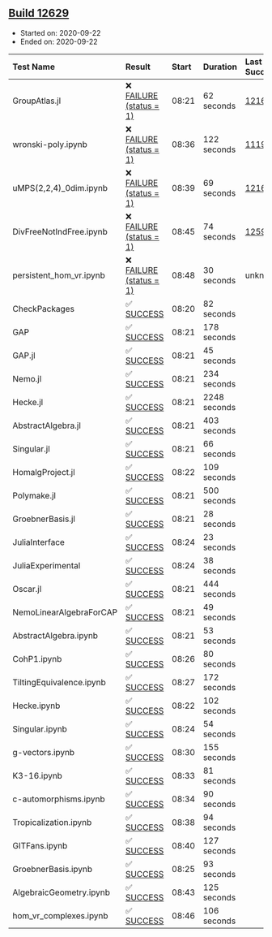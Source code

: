 ## [Build 12629](https://oscarci.mathematik.uni-kl.de/job/oscar/12629/)

* Started on: 2020-09-22
* Ended on: 2020-09-22

| Test Name    | Result | Start | Duration | Last Success | First Failure |
|:-------------|:-------|:------|:---------|:-------------|:--------------|
| GroupAtlas.jl | ❌ [FAILURE (status = 1)](https://oscarci.mathematik.uni-kl.de/job/oscar/12629/artifact/logs/build-12629/GroupAtlas.jl.log) | 08:21 | 62 seconds | [12167](https://oscarci.mathematik.uni-kl.de/job/oscar/12167/) | [12168](https://oscarci.mathematik.uni-kl.de/job/oscar/12168/) |
| wronski-poly.ipynb | ❌ [FAILURE (status = 1)](https://oscarci.mathematik.uni-kl.de/job/oscar/12629/artifact/logs/build-12629/wronski-poly.ipynb.log) | 08:36 | 122 seconds | [11192](https://oscarci.mathematik.uni-kl.de/job/oscar/11192/) | [11193](https://oscarci.mathematik.uni-kl.de/job/oscar/11193/) |
| uMPS(2,2,4)_0dim.ipynb | ❌ [FAILURE (status = 1)](https://oscarci.mathematik.uni-kl.de/job/oscar/12629/artifact/logs/build-12629/uMPS-2-2-4-_0dim.ipynb.log) | 08:39 | 69 seconds | [12167](https://oscarci.mathematik.uni-kl.de/job/oscar/12167/) | [12168](https://oscarci.mathematik.uni-kl.de/job/oscar/12168/) |
| DivFreeNotIndFree.ipynb | ❌ [FAILURE (status = 1)](https://oscarci.mathematik.uni-kl.de/job/oscar/12629/artifact/logs/build-12629/DivFreeNotIndFree.ipynb.log) | 08:45 | 74 seconds | [12594](https://oscarci.mathematik.uni-kl.de/job/oscar/12594/) | [12595](https://oscarci.mathematik.uni-kl.de/job/oscar/12595/) |
| persistent_hom_vr.ipynb | ❌ [FAILURE (status = 1)](https://oscarci.mathematik.uni-kl.de/job/oscar/12629/artifact/logs/build-12629/persistent_hom_vr.ipynb.log) | 08:48 | 30 seconds | unknown | unknown |
| CheckPackages | ✅ [SUCCESS](https://oscarci.mathematik.uni-kl.de/job/oscar/12629/artifact/logs/build-12629/CheckPackages.log) | 08:20 | 82 seconds |  |  |
| GAP | ✅ [SUCCESS](https://oscarci.mathematik.uni-kl.de/job/oscar/12629/artifact/logs/build-12629/GAP.log) | 08:21 | 178 seconds |  |  |
| GAP.jl | ✅ [SUCCESS](https://oscarci.mathematik.uni-kl.de/job/oscar/12629/artifact/logs/build-12629/GAP.jl.log) | 08:21 | 45 seconds |  |  |
| Nemo.jl | ✅ [SUCCESS](https://oscarci.mathematik.uni-kl.de/job/oscar/12629/artifact/logs/build-12629/Nemo.jl.log) | 08:21 | 234 seconds |  |  |
| Hecke.jl | ✅ [SUCCESS](https://oscarci.mathematik.uni-kl.de/job/oscar/12629/artifact/logs/build-12629/Hecke.jl.log) | 08:21 | 2248 seconds |  |  |
| AbstractAlgebra.jl | ✅ [SUCCESS](https://oscarci.mathematik.uni-kl.de/job/oscar/12629/artifact/logs/build-12629/AbstractAlgebra.jl.log) | 08:21 | 403 seconds |  |  |
| Singular.jl | ✅ [SUCCESS](https://oscarci.mathematik.uni-kl.de/job/oscar/12629/artifact/logs/build-12629/Singular.jl.log) | 08:21 | 66 seconds |  |  |
| HomalgProject.jl | ✅ [SUCCESS](https://oscarci.mathematik.uni-kl.de/job/oscar/12629/artifact/logs/build-12629/HomalgProject.jl.log) | 08:22 | 109 seconds |  |  |
| Polymake.jl | ✅ [SUCCESS](https://oscarci.mathematik.uni-kl.de/job/oscar/12629/artifact/logs/build-12629/Polymake.jl.log) | 08:21 | 500 seconds |  |  |
| GroebnerBasis.jl | ✅ [SUCCESS](https://oscarci.mathematik.uni-kl.de/job/oscar/12629/artifact/logs/build-12629/GroebnerBasis.jl.log) | 08:21 | 28 seconds |  |  |
| JuliaInterface | ✅ [SUCCESS](https://oscarci.mathematik.uni-kl.de/job/oscar/12629/artifact/logs/build-12629/JuliaInterface.log) | 08:24 | 23 seconds |  |  |
| JuliaExperimental | ✅ [SUCCESS](https://oscarci.mathematik.uni-kl.de/job/oscar/12629/artifact/logs/build-12629/JuliaExperimental.log) | 08:24 | 38 seconds |  |  |
| Oscar.jl | ✅ [SUCCESS](https://oscarci.mathematik.uni-kl.de/job/oscar/12629/artifact/logs/build-12629/Oscar.jl.log) | 08:21 | 444 seconds |  |  |
| NemoLinearAlgebraForCAP | ✅ [SUCCESS](https://oscarci.mathematik.uni-kl.de/job/oscar/12629/artifact/logs/build-12629/NemoLinearAlgebraForCAP.log) | 08:21 | 49 seconds |  |  |
| AbstractAlgebra.ipynb | ✅ [SUCCESS](https://oscarci.mathematik.uni-kl.de/job/oscar/12629/artifact/logs/build-12629/AbstractAlgebra.ipynb.log) | 08:21 | 53 seconds |  |  |
| CohP1.ipynb | ✅ [SUCCESS](https://oscarci.mathematik.uni-kl.de/job/oscar/12629/artifact/logs/build-12629/CohP1.ipynb.log) | 08:26 | 80 seconds |  |  |
| TiltingEquivalence.ipynb | ✅ [SUCCESS](https://oscarci.mathematik.uni-kl.de/job/oscar/12629/artifact/logs/build-12629/TiltingEquivalence.ipynb.log) | 08:27 | 172 seconds |  |  |
| Hecke.ipynb | ✅ [SUCCESS](https://oscarci.mathematik.uni-kl.de/job/oscar/12629/artifact/logs/build-12629/Hecke.ipynb.log) | 08:22 | 102 seconds |  |  |
| Singular.ipynb | ✅ [SUCCESS](https://oscarci.mathematik.uni-kl.de/job/oscar/12629/artifact/logs/build-12629/Singular.ipynb.log) | 08:24 | 54 seconds |  |  |
| g-vectors.ipynb | ✅ [SUCCESS](https://oscarci.mathematik.uni-kl.de/job/oscar/12629/artifact/logs/build-12629/g-vectors.ipynb.log) | 08:30 | 155 seconds |  |  |
| K3-16.ipynb | ✅ [SUCCESS](https://oscarci.mathematik.uni-kl.de/job/oscar/12629/artifact/logs/build-12629/K3-16.ipynb.log) | 08:33 | 81 seconds |  |  |
| c-automorphisms.ipynb | ✅ [SUCCESS](https://oscarci.mathematik.uni-kl.de/job/oscar/12629/artifact/logs/build-12629/c-automorphisms.ipynb.log) | 08:34 | 90 seconds |  |  |
| Tropicalization.ipynb | ✅ [SUCCESS](https://oscarci.mathematik.uni-kl.de/job/oscar/12629/artifact/logs/build-12629/Tropicalization.ipynb.log) | 08:38 | 94 seconds |  |  |
| GITFans.ipynb | ✅ [SUCCESS](https://oscarci.mathematik.uni-kl.de/job/oscar/12629/artifact/logs/build-12629/GITFans.ipynb.log) | 08:40 | 127 seconds |  |  |
| GroebnerBasis.ipynb | ✅ [SUCCESS](https://oscarci.mathematik.uni-kl.de/job/oscar/12629/artifact/logs/build-12629/GroebnerBasis.ipynb.log) | 08:25 | 93 seconds |  |  |
| AlgebraicGeometry.ipynb | ✅ [SUCCESS](https://oscarci.mathematik.uni-kl.de/job/oscar/12629/artifact/logs/build-12629/AlgebraicGeometry.ipynb.log) | 08:43 | 125 seconds |  |  |
| hom_vr_complexes.ipynb | ✅ [SUCCESS](https://oscarci.mathematik.uni-kl.de/job/oscar/12629/artifact/logs/build-12629/hom_vr_complexes.ipynb.log) | 08:46 | 106 seconds |  |  |
